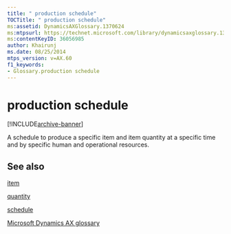 ```yaml
---
title: " production schedule"
TOCTitle: " production schedule"
ms:assetid: DynamicsAXGlossary.1370624
ms:mtpsurl: https://technet.microsoft.com/library/dynamicsaxglossary.1370624(v=AX.60)
ms:contentKeyID: 36056985
author: Khairunj
ms.date: 08/25/2014
mtps_version: v=AX.60
f1_keywords:
- Glossary.production schedule
---
```


# production schedule


[!INCLUDE[archive-banner](includes/archive-banner.md)]

A schedule to produce a specific item and item quantity at a specific time and by specific human and operational resources.

## See also

[item](item.md)

[quantity](quantity.md)

[schedule](schedule.md)

[Microsoft Dynamics AX glossary](glossary/microsoft-dynamics-ax-glossary.md)

  


